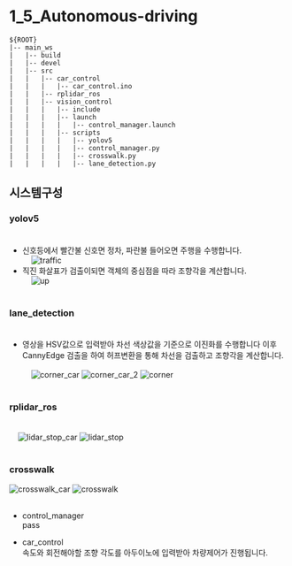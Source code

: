 # 1_5_Autonomous-driving
```  
${ROOT}  
|-- main_ws
|   |-- build
|   |-- devel
|   |-- src
|   |   |-- car_control
|   |   |   |-- car_control.ino
|   |   |-- rplidar_ros
|   |   |-- vision_control
|   |   |   |-- include
|   |   |   |-- launch
|   |   |   |   |-- control_manager.launch
|   |   |   |-- scripts
|   |   |   |   |-- yolov5
|   |   |   |   |-- control_manager.py
|   |   |   |   |-- crosswalk.py
|   |   |   |   |-- lane_detection.py
```  

## **시스템구성**
### yolov5<br/><br/>
  * 신호등에서 빨간불 신호면 정차, 파란불 들어오면 주행을 수행합니다.<br/>
  &nbsp;&nbsp;&nbsp;&nbsp;![traffic](https://github.com/user-attachments/assets/3325e0f3-8c5d-4c82-a0a7-7be784703e73)<br/>
  * 직진 화살표가 검출이되면 객체의 중심점을 따라 조향각을 계산합니다.<br/>
  &nbsp;&nbsp;&nbsp;&nbsp;![up](https://github.com/user-attachments/assets/31a45dc7-18eb-40d6-99ba-eb056b66a686)
  <br/><br/>

  ### lane_detection<br/><br/>
  * 영상을 HSV값으로 입력받아 차선 색상값을 기준으로 이진화를 수행합니다 이후 CannyEdge 검출을 하여 허프변환을 통해 차선을 검출하고 조향각을 계산합니다.<br/><br/>
  &nbsp;&nbsp;&nbsp;&nbsp;![corner_car](https://github.com/user-attachments/assets/e47474e8-4d9f-457a-be03-36fc9e5626a0)
  ![corner_car_2](https://github.com/user-attachments/assets/db806a82-9a8e-496d-b097-b1e1c86c8aa5)
  ![corner](https://github.com/user-attachments/assets/b60fbfa3-19ae-44d1-b356-1e43c62b72bb)
  <br/><br/>
  
  ### rplidar_ros<br/><br/>
  &nbsp;&nbsp;&nbsp;&nbsp;![lidar_stop_car](https://github.com/user-attachments/assets/8afdf4c6-7ab2-4ce3-9058-aea1ad58eadf)
  ![lidar_stop](https://github.com/user-attachments/assets/8510b564-6831-4b4b-8025-5e3552905c56)
  <br/><br/>

  ### crosswalk<br/>
  ![crosswalk_car](https://github.com/user-attachments/assets/934a6ca3-5cdd-45b0-a8b3-636f9b35682c)
  ![crosswalk](https://github.com/user-attachments/assets/351b5768-9822-40c2-b23f-ddae6693ef13)
  <br/><br/>

* control_manager<br/> pass <br/>
  
* car_control<br/>속도와 회전해야할 조향 각도를 아두이노에 입력받아 차량제어가 진행됩니다.<br/>

